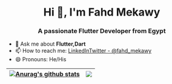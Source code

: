 <h1 align="center">Hi 👋, I'm Fahd Mekawy</h1>
<h3 align="center">A passionate Flutter Developer from Egypt </h3>

- 💬 Ask me about **Flutter,Dart** 
- 📫 How to reach me: [LinkedIn](https://www.linkedin.com/in/fahdmekawy/)[Twitter - @fahd_mekawy](https://twitter.com/fahd_mekawy)
- 😄 Pronouns: He/His

| <a href="https://github.com/fahdmekawy/github-readme-stats"><img align="center" src="https://github-readme-stats.vercel.app/api?username=fahdmekawy&show_icons=true&include_all_commits=true&theme=buefy&hide_border=true" alt="Anurag's github stats" /></a> | <a href="https://github.com/fahdmekawy/github-readme-stats"><img align="center" src="https://github-readme-stats.vercel.app/api/top-langs/?username=fahdmekawy&layout=compact&theme=buefy&hide_border=true" /></a> |
| ------------- | ------------- |
